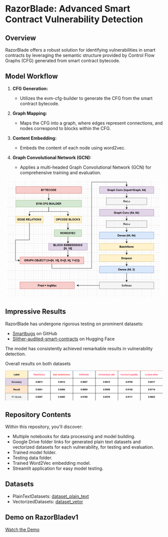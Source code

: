 # RazorBlade: Advanced Smart Contract Vulnerability Detection

## Overview

RazorBlade offers a robust solution for identifying vulnerabilities in smart contracts by leveraging the semantic structure provided by Control Flow Graphs (CFG) generated from smart contract bytecode.

## Model Workflow

1. **CFG Generation:**
   - Utilizes the evm-cfg-builder to generate the CFG from the smart contract bytecode.

2. **Graph Mapping:**
   - Maps the CFG into a graph, where edges represent connections, and nodes correspond to blocks within the CFG.

3. **Content Embedding:**
   - Embeds the content of each node using word2vec.

4. **Graph Convolutional Network (GCN):**
   - Applies a multi-headed Graph Convolutional Network (GCN) for comprehensive training and evaluation.
  
![workflow image](https://github.com/F1xedbot/RazorBlade/blob/main/RazorBlade_workflow.png?raw=true)

## Impressive Results

RazorBlade has undergone rigorous testing on prominent datasets:
- [Smartbugs](https://github.com/smartbugs/smartbugs-curated) on GitHub
- [Slither-audited-smart-contracts](https://huggingface.co/datasets/mwritescode/slither-audited-smart-contracts) on Hugging Face

The model has consistently achieved remarkable results in vulnerability detection.

Overall results on both datasets

![overall results](https://github.com/F1xedbot/RazorBlade/blob/5402db0b35af1e729f8f99afb45f647b4bacd45a/huggingface-razorblade.png?raw=true)

## Repository Contents

Within this repository, you'll discover:
- Multiple notebooks for data processing and model building.
- Google Drive folder links for generated plain text datasets and vectorized datasets for each vulnerability, for testing and evaluation.
- Trained model folder.
- Testing data folder.
- Trained Word2Vec embedding model.
- Streamlit application for easy model testing.

## Datasets

- PlainTextDatasets: [dataset_plain_text](https://drive.google.com/drive/folders/1RcoA56eKNumz03aj0Gt314P9VwwIjAWV?usp=sharing)
- VectorizedDatasets: [dataset_vetor](https://drive.google.com/drive/folders/1VyUy1pcUrOUejJV_obk6MOeDTq-4-xH_?usp=sharing)

## Demo on RazorBladev1

[Watch the Demo](https://drive.google.com/file/d/129RvMGbPNjYWHoo8Go2HZa4UsMkfrVBx/view?usp=sharing)
